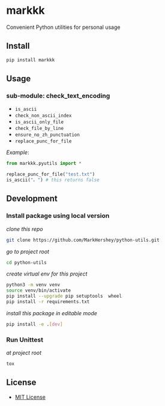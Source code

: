 # markkk

Convenient Python utilities for personal usage

## Install

```bash
pip install markkk
```

## Usage

### sub-module: check_text_encoding

- `is_ascii`
- `check_non_ascii_index`
- `is_ascii_only_file`
- `check_file_by_line`
- `ensure_no_zh_punctuation`
- `replace_punc_for_file`

*Example*:

```python
from markkk.pyutils import *

replace_punc_for_file("test.txt")
is_ascii("。") # this returns false
```



## Development

### Install package using local version
*clone this repo*
```bash
git clone https://github.com/MarkHershey/python-utils.git
```
*go to project root*
```bash
cd python-utils
```

*create virtual env for this project*
```bash
python3 -m venv venv
source venv/bin/activate
pip install --upgrade pip setuptools  wheel
pip install -r requirements.txt
```

*install this package in editable mode*
```bash
pip install -e .[dev]
```

### Run Unittest

*at project root*
```bash
tox
```

## License

- [MIT License]("LICENSE")
